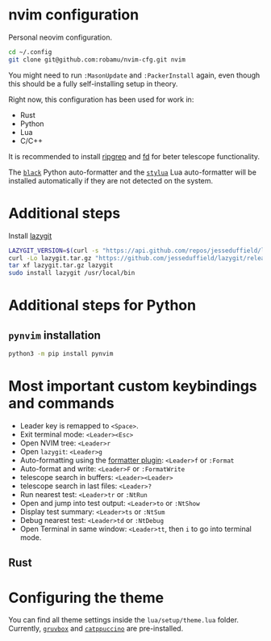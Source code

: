 nvim configuration
========

Personal neovim configuration.

```sh
cd ~/.config
git clone git@github.com:robamu/nvim-cfg.git nvim
```

You might need to run `:MasonUpdate` and `:PackerInstall` again, even
though this should be a fully self-installing setup in theory.

Right now, this configuration has been used for work in:

- Rust
- Python
- Lua
- C/C++

It is recommended to install [ripgrep](https://github.com/BurntSushi/ripgrep) and
[fd](https://github.com/sharkdp/fd) for beter telescope functionality.

The [`black`](https://github.com/psf/black) Python auto-formatter and the
[`stylua`](https://github.com/JohnnyMorganz/StyLua) Lua auto-formatter will be installed
automatically if they are not detected on the system.

# Additional steps

Install [lazygit](https://github.com/jesseduffield/lazygit#ubuntu)

```sh
LAZYGIT_VERSION=$(curl -s "https://api.github.com/repos/jesseduffield/lazygit/releases/latest" | grep -Po '"tag_name": "v\K[^"]*')
curl -Lo lazygit.tar.gz "https://github.com/jesseduffield/lazygit/releases/latest/download/lazygit_${LAZYGIT_VERSION}_Linux_x86_64.tar.gz"
tar xf lazygit.tar.gz lazygit
sudo install lazygit /usr/local/bin
```

# Additional steps for Python

## `pynvim` installation

```sh
python3 -m pip install pynvim
```

# Most important custom keybindings and commands

- Leader key is remapped to `<Space>`.
- Exit terminal mode: `<Leader><Esc>`
- Open NVIM tree: `<Leader>r`
- Open `lazygit`: `<Leader>g`
- Auto-formatting using the [formatter plugin](https://github.com/mhartington/formatter.nvim):
  `<Leader>f` or `:Format`
- Auto-format and write: `<Leader>F` or `:FormatWrite`
- telescope search in buffers:  `<Leader><Leader>`
- telescope search in last files: `<Leader>?`
- Run nearest test: `<Leader>tr` or `:NtRun`
- Open and jump into test output: `<Leader>to` or `:NtShow`
- Display test summary: `<Leader>ts` or `:NtSum`
- Debug nearest test: `<Leader>td` or `:NtDebug`
- Open Terminal in same window: `<Leader>tt`, then `i` to go into terminal mode.

## Rust

# Configuring the theme

You can find all theme settings inside the `lua/setup/theme.lua` folder. Currently,
[`gruvbox`](https://github.com/ellisonleao/gruvbox.nvim) and
[`catppuccino`](https://github.com/catppuccin/nvim) are pre-installed.
